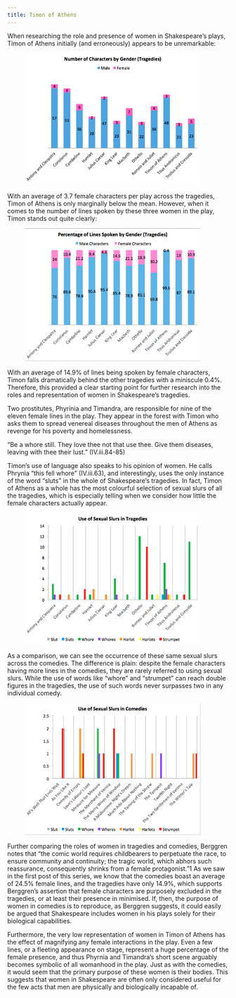 ```yaml
---
title: Timon of Athens
---
```


When researching the role and presence of women in Shakespeare’s plays, Timon of Athens initially (and erroneously) appears to be unremarkable:

<figure>
    <img alt="Number of characters by gender" src="/assets/posts/timon_of_athens/graph.png" style="width: 400px;"/>
</figure>

With an average of 3.7 female characters per play across the tragedies, Timon of Athens is only marginally below the mean. However, when it comes to the number of lines spoken by these three women in the play, Timon stands out quite clearly:

<figure>
    <img alt="Percentage of lines spoken by gender" src="/assets/posts/timon_of_athens/graph1.png" style="width: 400px;"/>
</figure>

With an average of 14.9% of lines being spoken by female characters, Timon falls dramatically behind the other tragedies with a miniscule 0.4%. Therefore, this provided a clear starting point for further research into the roles and representation of women in Shakespeare’s tragedies.

Two prostitutes, Phyrinia and Timandra, are responsible for nine of the eleven female lines in the play. They appear in the forest with Timon who asks them to spread venereal diseases throughout the men of Athens as revenge for his poverty and homelessness.

“Be a whore still. They love thee not that use
thee.
Give them diseases, leaving with thee their lust.” (IV.iii.84-85)

Timon’s use of language also speaks to his opinion of women. He calls Phrynia “this fell whore” (IV.iii.63), and interestingly, uses the only instance of the word “sluts” in the whole of Shakespeare’s tragedies. In fact, Timon of Athens as a whole has the most colourful selection of sexual slurs of all the tragedies, which is especially telling when we consider how little the female characters actually appear.

<figure>
    <img alt="Use of sexual slurs in tragedies" src="/assets/posts/timon_of_athens/graph2.png" style="width: 400px;"/>
</figure>

As a comparison, we can see the occurrence of these same sexual slurs across the comedies. The difference is plain: despite the female characters having more lines in the comedies, they are rarely referred to using sexual slurs. While the use of words like “whore” and “strumpet” can reach double figures in the tragedies, the use of such words never surpasses two in any individual comedy.

<figure>
    <img alt="Use of sexual slurs in comedies" src="/assets/posts/timon_of_athens/graph3.png" style="width: 400px;"/>
</figure>

Further comparing the roles of women in tragedies and comedies, Berggren notes that “the comic world requires childbearers to perpetuate the race, to ensure community and continuity; the tragic world, which abhors such reassurance, consequently shrinks from a female protagonist.”1 As we saw in the first post of this series, we know that the comedies boast an average of 24.5% female lines, and the tragedies have only 14.9%, which supports Berggren’s assertion that female characters are purposely excluded in the tragedies, or at least their presence in minimised. If, then, the purpose of women in comedies is to reproduce, as Berggren suggests, it could easily be argued that Shakespeare includes women in his plays solely for their biological capabilities.

Furthermore, the very low representation of women in Timon of Athens has the effect of magnifying any female interactions in the play. Even a few lines, or a fleeting appearance on stage, represent a huge percentage of the female presence, and thus Phyrnia and Timandra’s short scene arguably becomes symbolic of all womanhood in the play. Just as with the comedies, it would seem that the primary purpose of these women is their bodies. This suggests that women in Shakespeare are often only considered useful for the few acts that men are physically and biologically incapable of.
